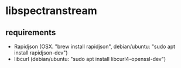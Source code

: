 # libspectranstream

## requirements

- Rapidjson (OSX. "brew install rapidjson", debian/ubuntu: "sudo apt install rapidjson-dev")
- libcurl (debian/ubuntu: "sudo apt install libcurl4-openssl-dev")